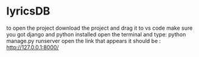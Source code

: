 # lyricsDB
to open the project download the project and drag it to vs code
make sure you got django and python installed
open the terminal and type: python manage.py runserver
open the link that appears it should be : http://127.0.0.1:8000/
